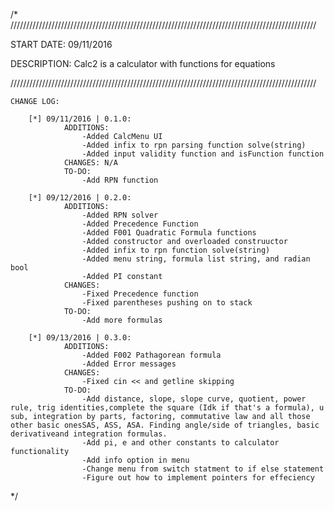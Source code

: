 /*
/////////////////////////////////////////////////////////////////////////////////////////////////


START DATE: 09/11/2016

DESCRIPTION: Calc2 is a calculator with functions for equations

/////////////////////////////////////////////////////////////////////////////////////////////////

	CHANGE LOG:

		[*]	09/11/2016 | 0.1.0:
				ADDITIONS:
					-Added CalcMenu UI
					-Added infix to rpn parsing function solve(string)
					-Added input validity function and isFunction function
				CHANGES: N/A
				TO-DO: 
					-Add RPN function

		[*]	09/12/2016 | 0.2.0:
				ADDITIONS:
					-Added RPN solver
					-Added Precedence Function
					-Added F001 Quadratic Formula functions
					-Added constructor and overloaded construuctor
					-Added infix to rpn function solve(string)
					-Added menu string, formula list string, and radian bool
					-Added PI constant
				CHANGES:
					-Fixed Precedence function
					-Fixed parentheses pushing on to stack
				TO-DO:
					-Add more formulas

		[*]	09/13/2016 | 0.3.0:
				ADDITIONS:
					-Added F002 Pathagorean formula
					-Added Error messages
				CHANGES:
					-Fixed cin << and getline skipping
				TO-DO:
					-Add distance, slope, slope curve, quotient, power rule, trig identities,complete the square (Idk if that's a formula), u sub, integration by parts, factoring, commutative law and all those other basic onesSAS, ASS, ASA. Finding angle/side of triangles, basic derivativeand integration formulas.
					-Add pi, e and other constants to calculator functionality
					-Add info option in menu
					-Change menu from switch statment to if else statement
					-Figure out how to implement pointers for effeciency


*/
